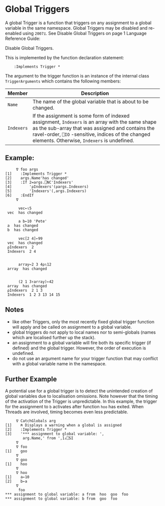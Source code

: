 # Global Triggers

A global Trigger is a function that triggers on any assignment to a global variable in the same namespace. Global Triggers may be disabled and re-enabled using `2007⌶`. See Disable Global Triggers on page 1
Language Reference Guide: 

Disable Global Triggers.

This is implemented by the function declaration statement:

```apl
    :Implements Trigger *
```

The argument to the trigger function is an instance of the internal class `TriggerArguments` which contains the following members:

| Member | Description |
| --- | ---  |
| `Name` | The name of the global variable that is about to be changed. |
| `Indexers` | If the assignment is some form of indexed assignment, `Indexers` is an array with the same shape as the sub-array that was assigned and contains the ravel-order, `⎕IO` -sensitive, indices of the changed elements. Otherwise, `Indexers` is undefined. |

## Example:
```apl
     ∇ foo args
[1]    :Implements Trigger *
[2]    args.Name'has changed'
[3]    :If 2=args.⎕NC'Indexers'
[4]        '⍴Indexers'(⍴args.Indexers)
[5]        'Indexers'(,args.Indexers)
[6]    :EndIf
     ∇

```
```apl
      vec←⍳5
 vec  has changed

      a b←10 'Pete'
 a  has changed 
 b  has changed 
 
      vec[2 4]←99
 vec  has changed 
 ⍴Indexers  2 
 Indexers  2 4 
```
```apl

      array←2 3 4⍴⍳12
 array  has changed 

```
```apl

      (2 1 3↑array)←42
 array  has changed 
 ⍴Indexers  2 1 3 
 Indexers  1 2 3 13 14 15 

```

## Notes

- like other Triggers,  only the most recently fixed global trigger function will apply and be called on assignment to a global variable. 
- global triggers do not apply to local names nor to semi-globals (names which are localised further up the stack).
- an assignment to a global variable will fire both its specific trigger (if defined) and the global trigger. However, the order of execution is undefined.
- do not use an argument name for your trigger function that may conflict with a global variable name in the namespace.
## Further Example

A potential use for a global trigger is to detect the unintended creation of global variables due to localisation omissions. Note however that the timing of the activation of the Trigger is unpredictable. In this example, the trigger for the assignment to `b` activates after function `hoo` has exited. When Threads are involved, timing becomes even less predictable.
```apl
     ∇ CatchGlobals arg
[1]    ⍝ Displays a warning when a global is assigned
[2]    :Implements Trigger *
[3]    '*** assignment to global variable: ',
        arg.Name,' from ',1↓⎕SI
     ∇
     ∇ foo
[1]    goo
     ∇
     ∇ goo
[1]    hoo
     ∇
     ∇ hoo
[1]    a←10
[2]    b←a
     ∇
      foo              
*** assignment to global variable: a from  hoo  goo  foo 
*** assignment to global variable: b from  goo  foo 
```
